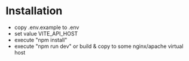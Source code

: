 # Installation
- copy .env.example to .env
- set value VITE_API_HOST
- execute "npm install"
- execute "npm run dev" or build & copy to some nginx/apache virtual host
